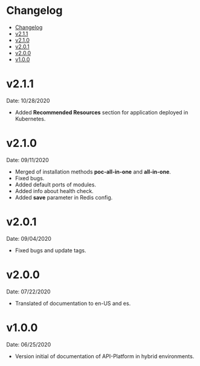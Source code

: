 # Changelog

<!-- TOC -->

- [Changelog](#changelog)
- [v2.1.1](#v211)
- [v2.1.0](#v210)
- [v2.0.1](#v201)
- [v2.0.0](#v200)
- [v1.0.0](#v100)
<!-- TOC -->

# v2.1.1

Date: 10/28/2020

* Added **Recommended Resources** section for application deployed in Kubernetes.

# v2.1.0

Date: 09/11/2020

* Merged of installation methods **poc-all-in-one** and **all-in-one**.
* Fixed bugs.
* Added default ports of modules.
* Added info about health check.
* Added **save** parameter in Redis config.

# v2.0.1

Date: 09/04/2020

* Fixed bugs and update tags.

# v2.0.0

Date: 07/22/2020

* Translated of documentation to en-US and es.

# v1.0.0

Date: 06/25/2020

* Version initial of documentation of API-Platform in hybrid environments.
